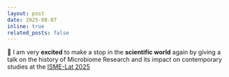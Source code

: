 ```yaml
---
layout: post
date: 2025-08-07
inline: true
related_posts: false
---
```


📢 I am very **excited** to make a stop in the **scientific world** again by giving a talk on the history of Microbiome Research and its impact on contemporary studies at the [ISME-Lat 2025](https://ismelat2025.org/)
